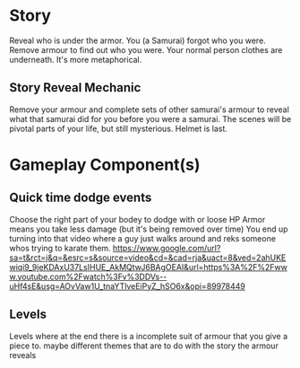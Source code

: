



# Story
Reveal who is under the armor.
You (a Samurai) forgot who you were. Remove armour to find out who you were.
Your normal person clothes are underneath. It's more metaphorical.

## Story Reveal Mechanic
Remove your armour and complete sets of other samurai's armour to reveal what that samurai did for you before you were a samurai. The scenes will be pivotal parts of your life, but still mysterious.
Helmet is last.


# Gameplay Component(s)
## Quick time dodge events
Choose the right part of your bodey to dodge with or loose HP
Armor means you take less damage (but it's being removed over time)
You end up turning into that video where a guy just walks around and reks someone whos trying to karate them.
https://www.google.com/url?sa=t&rct=j&q=&esrc=s&source=video&cd=&cad=rja&uact=8&ved=2ahUKEwiqi9_9jeKDAxU37LsIHUE_AkMQtwJ6BAgOEAI&url=https%3A%2F%2Fwww.youtube.com%2Fwatch%3Fv%3DDVs--uHf4sE&usg=AOvVaw1U_tnaYTlveEiPyZ_hSO6x&opi=89978449

## Levels
Levels where at the end there is a incomplete suit of armour that you give a piece to.
maybe different themes that are to do with the story the armour reveals